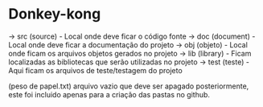 # Donkey-kong

-> src  (source)    - Local onde deve ficar o código fonte
-> doc  (document)  - Local onde deve ficar a documentação do projeto
-> obj  (objeto)    - Local onde ficam os arquivos objetos gerados no projeto
-> lib  (library)   - Ficam localizadas as bibliotecas que serão utilizadas no projeto
-> test (teste)     - Aqui ficam os arquivos de teste/testagem do projeto

(peso de papel.txt) arquivo vazio que deve ser apagado posteriormente, este foi incluido apenas para a criação das pastas no github.
